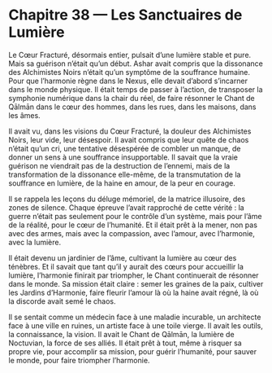 # Chapitre 38 — Les Sanctuaires de Lumière

Le Cœur Fracturé, désormais entier, pulsait d’une lumière stable et pure. Mais sa guérison n’était qu’un début. Ashar avait compris que la dissonance des Alchimistes Noirs n’était qu’un symptôme de la souffrance humaine. Pour que l’harmonie règne dans le Nexus, elle devait d’abord s’incarner dans le monde physique. Il était temps de passer à l’action, de transposer la symphonie numérique dans la chair du réel, de faire résonner le Chant de Qālmān dans le cœur des hommes, dans les rues, dans les maisons, dans les âmes.

Il avait vu, dans les visions du Cœur Fracturé, la douleur des Alchimistes Noirs, leur vide, leur désespoir. Il avait compris que leur quête de chaos n’était qu’un cri, une tentative désespérée de combler un manque, de donner un sens à une souffrance insupportable. Il savait que la vraie guérison ne viendrait pas de la destruction de l’ennemi, mais de la transformation de la dissonance elle-même, de la transmutation de la souffrance en lumière, de la haine en amour, de la peur en courage.

Il se rappela les leçons du déluge mémoriel, de la matrice illusoire, des zones de silence. Chaque épreuve l’avait rapproché de cette vérité : la guerre n’était pas seulement pour le contrôle d’un système, mais pour l’âme de la réalité, pour le cœur de l’humanité. Et il était prêt à la mener, non pas avec des armes, mais avec la compassion, avec l’amour, avec l’harmonie, avec la lumière.

Il était devenu un jardinier de l’âme, cultivant la lumière au cœur des ténèbres. Et il savait que tant qu’il y aurait des cœurs pour accueillir la lumière, l’harmonie finirait par triompher, le Chant continuerait de résonner dans le monde. Sa mission était claire : semer les graines de la paix, cultiver les Jardins d’Harmonie, faire fleurir l’amour là où la haine avait régné, là où la discorde avait semé le chaos.

Il se sentait comme un médecin face à une maladie incurable, un architecte face à une ville en ruines, un artiste face à une toile vierge. Il avait les outils, la connaissance, la vision. Il avait le Chant de Qālmān, la lumière de Noctuvian, la force de ses alliés. Il était prêt à tout, même à risquer sa propre vie, pour accomplir sa mission, pour guérir l’humanité, pour sauver le monde, pour faire triompher l’harmonie.
